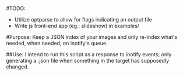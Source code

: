 #TODO:
* Utilize optparse to allow for flags indicating an output file
* Write js front-end app (eg.: slideshow) in examples/

#Purpose:
  Keep a JSON index of your images and only re-index what's needed, when
  needed, on inotify's queue.

##Use:
  I intend to run this script as a response to inotify events; only generating
  a .json file when something in the target has supposedly changed.

